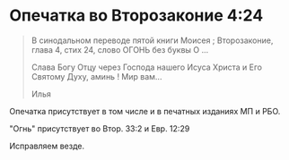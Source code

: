 # Опечатка во Второзаконие 4:24

> В синодальном переводе пятой книги Моисея ; Второзаконие, глава 4, стих 24, слово ОГОНЬ без буквы О ... 
> 
> Слава Богу Отцу через Господа нашего Исуса Христа и Его Святому Духу, аминь ! Мир вам...
> 
> Илья

Опечатка присутствует в том числе и в печатных изданиях МП и РБО.

"Огнь" присутствует во Втор. 33:2 и Евр. 12:29

Исправляем везде.